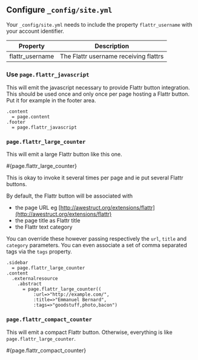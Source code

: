 ---
---

## Configure `_config/site.yml`

Your `_config/site.yml` needs to include the property `flattr_username`
with your account identifier.

<table>
  <thead>
    <tr>
      <th>Property</th>
      <th>Description</th>
    </tr>
  </thead>
  <tbody>
    <tr>
      <td>flattr_username</td>
      <td>The Flattr username receiving flattrs</td>
    </tr>
  </tbody>
</table>

### Use `page.flattr_javascript`

This will emit the javascript necessary to provide Flattr button integration.
This should be used once and only once per page hosting a Flattr button.
Put it for example in the footer area.

    .content
      = page.content
    .footer
      = page.flattr_javascript 

### `page.flattr_large_counter`

This will emit a large Flattr button like this one.

<div>
  #{page.flattr_large_counter}
</div>
  
This is okay to invoke it several times per page and ie put several Flattr buttons.
  
By default, the Flattr button will be associated with

* the page URL eg [http://awestruct.org/extensions/flattr](http://awestruct.org/extensions/flattr)
* the page title as Flattr title
* the Flattr text category

You can override these however passing respectively the `url`, `title` and 
`category` parameters. You can even associate a set of comma separated tags 
via the `tags` property.

    .sidebar
      = page.flattr_large_counter
    .content
      .externalresource
        .abstract
          = page.flattr_large_counter((
              :url=>"http://example.com/", 
              :title=>"Emmanuel Bernard", 
              :tags=>"goodstuff,photo,bacon")

### `page.flattr_compact_counter`

This will emit a compact Flattr button. Otherwise, everything is like 
`page.flattr_large_counter`.

<div>
  #{page.flattr_compact_counter}
</div>

